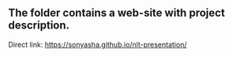## The folder contains a web-site with project description.

Direct link: https://sonyasha.github.io/nlt-presentation/

